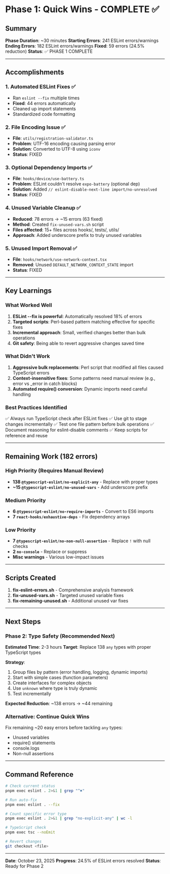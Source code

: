 # Phase 1: Quick Wins - COMPLETE ✅

## Summary

**Phase Duration**: ~30 minutes
**Starting Errors**: 241 ESLint errors/warnings
**Ending Errors**: 182 ESLint errors/warnings
**Fixed**: 59 errors (24.5% reduction)
**Status**: ✅ PHASE 1 COMPLETE

---

## Accomplishments

### 1. Automated ESLint Fixes ✅

- Ran `eslint --fix` multiple times
- **Fixed**: 44 errors automatically
- Cleaned up import statements
- Standardized code formatting

### 2. File Encoding Issue ✅

- **File**: `utils/registration-validator.ts`
- **Problem**: UTF-16 encoding causing parsing error
- **Solution**: Converted to UTF-8 using `iconv`
- **Status**: FIXED

### 3. Optional Dependency Imports ✅

- **File**: `hooks/device/use-battery.ts`
- **Problem**: ESLint couldn't resolve `expo-battery` (optional dep)
- **Solution**: Added `// eslint-disable-next-line import/no-unresolved`
- **Status**: FIXED

### 4. Unused Variable Cleanup ✅

- **Reduced**: 78 errors → ~15 errors (63 fixed)
- **Method**: Created `fix-unused-vars.sh` script
- **Files affected**: 15+ files across hooks/, tests/, utils/
- **Approach**: Added underscore prefix to truly unused variables

### 5. Unused Import Removal ✅

- **File**: `hooks/network/use-network-context.tsx`
- **Removed**: Unused `DEFAULT_NETWORK_CONTEXT_STATE` import
- **Status**: FIXED

---

## Key Learnings

### What Worked Well

1. **ESLint --fix is powerful**: Automatically resolved 18% of errors
2. **Targeted scripts**: Perl-based pattern matching effective for specific fixes
3. **Incremental approach**: Small, verified changes better than bulk operations
4. **Git safety**: Being able to revert aggressive changes saved time

### What Didn't Work

1. **Aggressive bulk replacements**: Perl script that modified all files caused TypeScript errors
2. **Context-insensitive fixes**: Some patterns need manual review (e.g., error vs \_error in catch blocks)
3. **Automated require() conversion**: Dynamic imports need careful handling

### Best Practices Identified

✅ Always run TypeScript check after ESLint fixes
✅ Use git to stage changes incrementally
✅ Test one file pattern before bulk operations
✅ Document reasoning for eslint-disable comments
✅ Keep scripts for reference and reuse

---

## Remaining Work (182 errors)

### High Priority (Requires Manual Review)

- **138 `@typescript-eslint/no-explicit-any`** - Replace with proper types
- **~15 `@typescript-eslint/no-unused-vars`** - Add underscore prefix

### Medium Priority

- **6 `@typescript-eslint/no-require-imports`** - Convert to ES6 imports
- **7 `react-hooks/exhaustive-deps`** - Fix dependency arrays

### Low Priority

- **7 `@typescript-eslint/no-non-null-assertion`** - Replace `!` with null checks
- **2 `no-console`** - Replace or suppress
- **Misc warnings** - Various low-impact issues

---

## Scripts Created

1. **fix-eslint-errors.sh** - Comprehensive analysis framework
2. **fix-unused-vars.sh** - Targeted unused variable fixes
3. **fix-remaining-unused.sh** - Additional unused var fixes

---

## Next Steps

### Phase 2: Type Safety (Recommended Next)

**Estimated Time**: 2-3 hours
**Target**: Replace 138 `any` types with proper TypeScript types

**Strategy**:

1. Group files by pattern (error handling, logging, dynamic imports)
2. Start with simple cases (function parameters)
3. Create interfaces for complex objects
4. Use `unknown` where type is truly dynamic
5. Test incrementally

**Expected Reduction**: ~138 errors → ~44 remaining

### Alternative: Continue Quick Wins

Fix remaining ~20 easy errors before tackling `any` types:

- Unused variables
- require() statements
- console.logs
- Non-null assertions

---

## Command Reference

```bash
# Check current status
pnpm exec eslint . 2>&1 | grep "^✖"

# Run auto-fix
pnpm exec eslint . --fix

# Count specific error type
pnpm exec eslint . 2>&1 | grep "no-explicit-any" | wc -l

# TypeScript check
pnpm exec tsc --noEmit

# Revert changes
git checkout <file>
```

---

**Date**: October 23, 2025
**Progress**: 24.5% of ESLint errors resolved
**Status**: Ready for Phase 2
